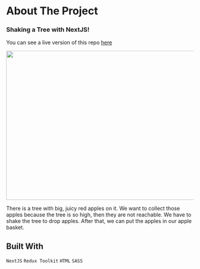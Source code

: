 # About The Project

### Shaking a Tree with NextJS!

You can see a live version of this repo [here](https://shaking-apples-tree.netlify.app)


<img src="https://media.giphy.com/media/v1.Y2lkPTc5MGI3NjExYzUwYTI0NjViZTJiYjRkYzY5NWJhM2Y5NmI0YWZjZWNkYzdmYmUyMCZlcD12MV9pbnRlcm5hbF9naWZzX2dpZklkJmN0PWc/V7pOvgnm4CoOeDqAwC/giphy.gif" width="800" height="400m" />


There is a tree with big, juicy red apples on it. We want to collect those apples because the tree is so high, then they are not reachable. We have to shake the tree to drop apples. After that, we can
put the apples in our apple basket.

## Built With

`NextJS`
`Redux Toolkit`
`HTML`
`SASS`










